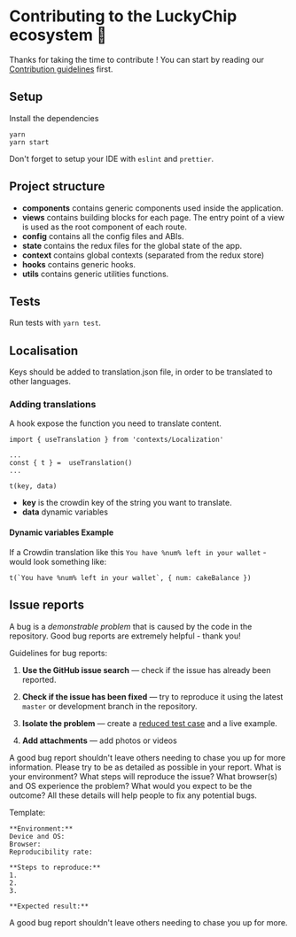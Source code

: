 # Contributing to the LuckyChip ecosystem 🥞

Thanks for taking the time to contribute !
You can start by reading our [Contribution guidelines](https://docs.heswap.org/code/contributing) first.

## Setup

Install the dependencies

```shell
yarn
yarn start
```

Don't forget to setup your IDE with `eslint` and `prettier`.

## Project structure

- **components** contains generic components used inside the application.
- **views** contains building blocks for each page. The entry point of a view is used as the root component of each route.
- **config** contains all the config files and ABIs.
- **state** contains the redux files for the global state of the app.
- **context** contains global contexts (separated from the redux store)
- **hooks** contains generic hooks.
- **utils** contains generic utilities functions.

## Tests

Run tests with `yarn test`.

## Localisation

Keys should be added to translation.json file, in order to be translated to other languages.

### Adding translations

A hook expose the function you need to translate content.

```
import { useTranslation } from 'contexts/Localization'

...
const { t } =  useTranslation()
...

t(key, data)
```

- **key** is the crowdin key of the string you want to translate.
- **data** dynamic variables

#### Dynamic variables Example

If a Crowdin translation like this `You have %num% left in your wallet` - would look something like:

```
t(`You have %num% left in your wallet`, { num: cakeBalance })
```

## Issue reports

A bug is a _demonstrable problem_ that is caused by the code in the repository.
Good bug reports are extremely helpful - thank you!

Guidelines for bug reports:

1. **Use the GitHub issue search** &mdash; check if the issue has already been
   reported.

2. **Check if the issue has been fixed** &mdash; try to reproduce it using the
   latest `master` or development branch in the repository.

3. **Isolate the problem** &mdash; create a [reduced test
   case](http://css-tricks.com/reduced-test-cases/) and a live example.

4. **Add attachments** &mdash; add photos or videos

A good bug report shouldn't leave others needing to chase you up for more
information. Please try to be as detailed as possible in your report. What is
your environment? What steps will reproduce the issue? What browser(s) and OS
experience the problem? What would you expect to be the outcome? All these
details will help people to fix any potential bugs.

Template:

```
**Environment:**
Device and OS:
Browser:
Reproducibility rate:

**Steps to reproduce:**
1.
2.
3.

**Expected result:**
```

A good bug report shouldn't leave others needing to chase you up for more.
